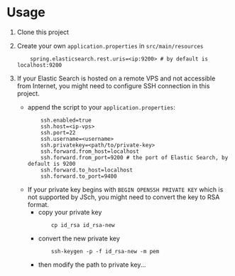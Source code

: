 
# Usage
1. Clone this project
2. Create your own `application.properties` in `src/main/resources`
    ```
        spring.elasticsearch.rest.uris=<ip:9200> # by default is localhost:9200
    ```
   
3. If your Elastic Search is hosted on a remote VPS and not accessible from Internet, you might need to configure SSH connection in this project.
    * append the script to your `application.properties`:
        ```
            ssh.enabled=true
            ssh.host=<ip-vps>
            ssh.port=22
            ssh.username=<username>
            ssh.privatekey=<path/to/private-key>
            ssh.forward.from_host=localhost
            ssh.forward.from_port=9200 # the port of Elastic Search, by default is 9200
            ssh.forward.to_host=localhost
            ssh.forward.to_port=9400
        ```
    * If your private key begins with `BEGIN OPENSSH PRIVATE KEY` which is not supported by JSch, you might need to convert the key to RSA format.
        * copy your private key
            ```
                cp id_rsa id_rsa-new
            ```
        * convert the new private key
            ```
                ssh-keygen -p -f id_rsa-new -m pem 
            ```
        * then modify the path to private key...